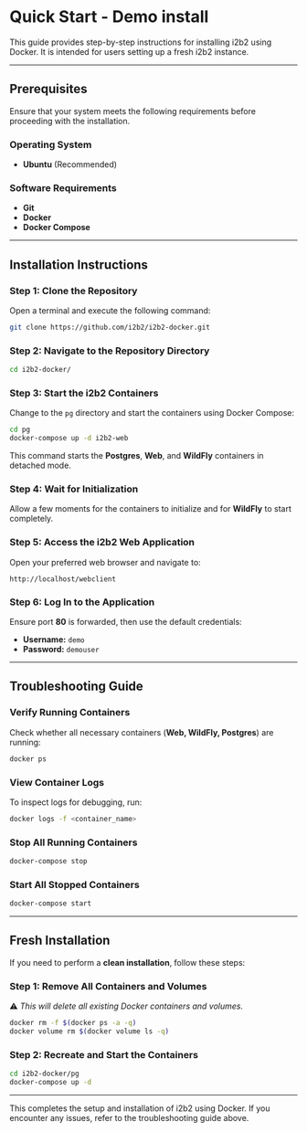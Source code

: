 # Quick Start - Demo install

This guide provides step-by-step instructions for installing i2b2 using Docker. It is intended for users setting up a fresh i2b2 instance.

---

## Prerequisites

Ensure that your system meets the following requirements before proceeding with the installation.

### Operating System

- **Ubuntu** (Recommended)

### Software Requirements

- **Git**
- **Docker**
- **Docker Compose**

---

## Installation Instructions

### Step 1: Clone the Repository

Open a terminal and execute the following command:

```sh
git clone https://github.com/i2b2/i2b2-docker.git
```

### Step 2: Navigate to the Repository Directory

```sh
cd i2b2-docker/
```

### Step 3: Start the i2b2 Containers

Change to the `pg` directory and start the containers using Docker Compose:

```sh
cd pg
docker-compose up -d i2b2-web
```

This command starts the **Postgres**, **Web**, and **WildFly** containers in detached mode.

### Step 4: Wait for Initialization

Allow a few moments for the containers to initialize and for **WildFly** to start completely.

### Step 5: Access the i2b2 Web Application

Open your preferred web browser and navigate to:

```
http://localhost/webclient
```

### Step 6: Log In to the Application

Ensure port **80** is forwarded, then use the default credentials:

- **Username:** `demo`
- **Password:** `demouser`

---

## Troubleshooting Guide

### Verify Running Containers

Check whether all necessary containers (**Web, WildFly, Postgres**) are running:

```sh
docker ps
```

### View Container Logs

To inspect logs for debugging, run:

```sh
docker logs -f <container_name>
```

### Stop All Running Containers

```sh
docker-compose stop
```

### Start All Stopped Containers

```sh
docker-compose start
```

---

## Fresh Installation

If you need to perform a **clean installation**, follow these steps:

### Step 1: Remove All Containers and Volumes

⚠️ *This will delete all existing Docker containers and volumes.*

```sh
docker rm -f $(docker ps -a -q)
docker volume rm $(docker volume ls -q)
```

### Step 2: Recreate and Start the Containers

```sh
cd i2b2-docker/pg
docker-compose up -d
```

---

This completes the setup and installation of i2b2 using Docker. If you encounter any issues, refer to the troubleshooting guide above.
